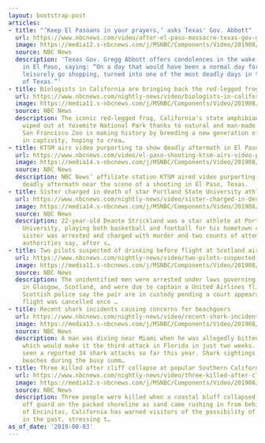 ```yaml
---
layout: bootstrap-post
articles:
- title: "‘Keep El Pasoans in your prayers,’ asks Texas' Gov. Abbott"
  url: https://www.nbcnews.com/video/after-el-paso-massacre-texas-gov-gregg-abbot-asks-for-prayers-65267269908
  image: https://media12.s-nbcnews.com/j/MSNBC/Components/Video/201908/f_mo_elpaso_abbott_190803_1564877012872.nbcnews-fp-1200-630.jpg
  source: NBC News
  description: 'Texas Gov. Gregg Abbott offers condolences in the wake of a mass shooting
    in El Paso, saying: “On a day that would have been a normal day for someone to
    leisurely go shopping, turned into one of the most deadly days in the history
    of Texas.”'
- title: Biologists in California are bringing back the red-legged frog
  url: https://www.nbcnews.com/nightly-news/video/biologists-in-california-are-bringing-back-the-red-legged-frog-65265733934
  image: https://media11.s-nbcnews.com/j/MSNBC/Components/Video/201908/nn_spa_frog_species_coming_back_190803_1920x1080.nbcnews-fp-1200-630.jpg
  source: NBC News
  description: The iconic red-legged frog, California's state amphibian, was almost
    wiped out at Yosemite National Park thanks to natural and man-made enemies. The
    San Francisco Zoo is making history by breeding a new generation of the amphibian
    in captivity, hoping to crea…
- title: KTSM airs video purporting to show deadly aftermath in El Paso
  url: https://www.nbcnews.com/video/el-paso-shooting-ktsm-airs-video-purporting-to-show-deadly-aftermath-65267269554
  image: https://media14.s-nbcnews.com/j/MSNBC/Components/Video/201908/f_mo_ktsm_ugc_body_190803_3.nbcnews-fp-1200-630.jpg
  source: NBC News
  description: NBC News’ affiliate station KTSM aired video purporting to show the
    deadly aftermath near the scene of a shooting in El Paso, Texas.
- title: Sister charged in death of star Portland State University athlete
  url: https://www.nbcnews.com/nightly-news/video/sister-charged-in-death-of-star-portland-state-university-athlete-65267269512
  image: https://media14.s-nbcnews.com/j/MSNBC/Components/Video/201908/nn_kgi_portland_university_athlete_killed_190803_1920x1080.nbcnews-fp-1200-630.jpg
  source: NBC News
  description: 22-year-old Deante Strickland was a star athlete at Portland State
    University, playing both basketball and football for his hometown college. Strickland’s
    sister was arrested and charged with murder and two counts of attempted murder,
    authorities say, after s…
- title: Two pilots suspected of drinking before flight at Scotland airport
  url: https://www.nbcnews.com/nightly-news/video/two-pilots-suspected-of-drinking-before-flight-at-scotland-airport-65266245837
  image: https://media11.s-nbcnews.com/j/MSNBC/Components/Video/201908/nn_kco_multiple_pilots_arrested_190803_1920x1080.nbcnews-fp-1200-630.jpg
  source: NBC News
  description: The unidentified men were arrested under laws governing pilot sobriety
    in Glasgow, Scotland, and were due to captain a United Airlines flight to Newark.
    Scottish police say the pair are in custody pending a court appearance, and the
    flight was cancelled once …
- title: Recent shark incidents causing concerns for beachgoers
  url: https://www.nbcnews.com/nightly-news/video/recent-shark-incidents-causing-concerns-for-beachgoers-65266245819
  image: https://media13.s-nbcnews.com/j/MSNBC/Components/Video/201908/nn_mch_fl_shark_attack_190803_1920x1080.nbcnews-fp-1200-630.jpg
  source: NBC News
  description: A man was diving near Miami when he was allegedly bitten by a shark,
    which would make it the third attack in Florida in just two weeks. The U.S. has
    seen a reported 34 shark attacks so far this year. Shark sightings have shut down
    beaches during the busy summ…
- title: Three killed after cliff collapse at popular Southern California beach
  url: https://www.nbcnews.com/nightly-news/video/three-killed-after-cliff-collapse-at-popular-southern-california-beach-65265733758
  image: https://media12.s-nbcnews.com/j/MSNBC/Components/Video/201908/nn_mhu_deadly_beach_collapse_190803_1920x1080.nbcnews-fp-1200-630.jpg
  source: NBC News
  description: Three people were killed when a coastal bluff collapsed, catching beachgoers
    off guard on the packed shoreline as sand came rushing in from behind. The city
    of Encinitas, California has warned visitors of the possibility of landslides
    in the past, stressing t…
as_of_date: '2019-08-03'
---
```


